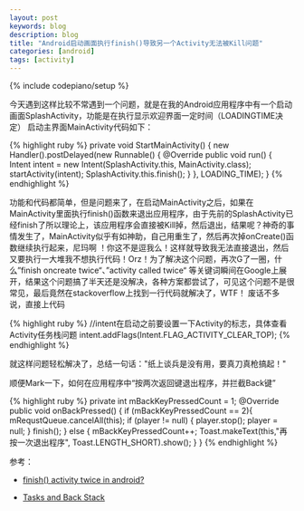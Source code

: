 ```yaml
---
layout: post
keywords: blog
description: blog
title: "Android启动画面执行finish()导致另一个Activity无法被Kill问题"
categories: [android]
tags: [activity]
---
```

{% include codepiano/setup %}

今天遇到这样比较不常遇到一个问题，就是在我的Android应用程序中有一个启动画面SplashActivity，功能是在执行显示欢迎界面一定时间（LOADINGTIME决定）
启动主界面MainActivity代码如下：

{% highlight ruby %}
private void StartMainActivity() {
        new Handler().postDelayed(new Runnable() {
            @Override
            public void run() {
                Intent intent = new Intent(SplashActivity.this, MainActivity.class);
                startActivity(intent);
                SplashActivity.this.finish();
            }
        }, LOADING_TIME);
    }
{% endhighlight %}

功能和代码都简单，但是问题来了，在启动MainActivity之后，如果在MainActivity里面执行finish()函数来退出应用程序，由于先前的SplashActivity已经finish了所以理论上，该应用程序会直接被Kill掉，然后退出，结果呢？神奇的事情发生了，MainActivity似乎有如神助，自己用重生了，然后再次掉onCreate()函数继续执行起来，尼玛啊
！你这不是逗我么！这样就导致我无法直接退出，然后又要执行一大堆我不想执行代码！Orz！为了解决这个问题，再次G了一圈，什么”finish oncreate twice“、”activity called twice“
等关键词瞬间在Google上展开，结果这个问题搞了半天还是没解决，各种方案都尝试了，可见这个问题不是很常见，最后竟然在stackoverflow上找到一行代码就解决了，WTF！
废话不多说，直接上代码

{% highlight ruby %}
//intent在启动之前要设置一下Activity的标志，具体查看Activity任务栈问题
intent.addFlags(Intent.FLAG_ACTIVITY_CLEAR_TOP);
{% endhighlight %}

就这样问题轻松解决了，总结一句话："纸上谈兵是没有用，要真刀真枪搞起！"

顺便Mark一下，如何在应用程序中“按两次返回键退出程序，并拦截Back键”

{% highlight ruby %}
private int mBackKeyPressedCount = 1;
    @Override
    public void onBackPressed() {
        if (mBackKeyPressedCount == 2){
            mRequstQueue.cancelAll(this);
            if (player != null) {
                player.stop();
                player = null;
            }
            finish();
        } else {
            mBackKeyPressedCount++;
            Toast.makeText(this,"再按一次退出程序", Toast.LENGTH_SHORT).show();
        }
    }
{% endhighlight %}

参考：

* [finish() activity twice in android?](http://stackoverflow.com/questions/10808223/finish-activity-twice-in-android)

* [Tasks and Back Stack](http://developer.android.com/guide/components/tasks-and-back-stack.html)

